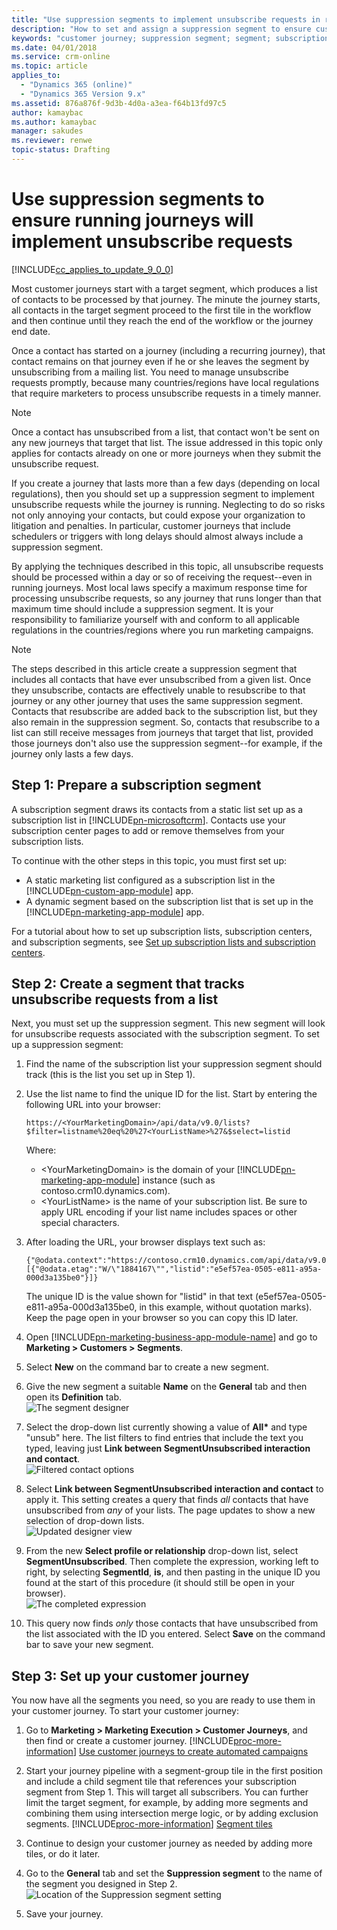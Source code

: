 ```yaml
---
title: "Use suppression segments to implement unsubscribe requests in running journeys (Dynamics 365 for Marketing) | Microsoft Docs "
description: "How to set and assign a suppression segment to ensure customer journeys in Dynamics 365 for Marketing implement unsubscribe requests"
keywords: "customer journey; suppression segment; segment; subscriptions; unsubscribe"
ms.date: 04/01/2018
ms.service: crm-online
ms.topic: article
applies_to:
  - "Dynamics 365 (online)"
  - "Dynamics 365 Version 9.x"
ms.assetid: 876a876f-9d3b-4d0a-a3ea-f64b13fd97c5
author: kamaybac
ms.author: kamaybac
manager: sakudes
ms.reviewer: renwe
topic-status: Drafting
---
```


# Use suppression segments to ensure running journeys will implement unsubscribe requests

[!INCLUDE[cc_applies_to_update_9_0_0](../includes/cc_applies_to_update_9_0_0.md)]

Most customer journeys start with a target segment, which produces a list of contacts to be processed by that journey. The minute the journey starts, all contacts in the target segment proceed to the first tile in the workflow and then continue until they reach the end of the workflow or the journey end date. 

Once a contact has started on a journey (including a recurring journey), that contact remains on that journey even if he or she leaves the segment by unsubscribing from a mailing list. You need to manage unsubscribe requests promptly, because many countries/regions have local regulations that require marketers to process unsubscribe requests in a timely manner. 

> [!NOTE]
> Once a contact has unsubscribed from a list, that contact won't be sent on any new journeys that target that list. The issue addressed in this topic only applies for contacts already on one or more journeys when they submit the unsubscribe request.

If you create a journey that lasts more than a few days (depending on local regulations), then you should set up a suppression segment to implement unsubscribe requests while the journey is running. Neglecting to do so risks not only annoying your contacts, but could expose your organization to litigation and penalties. In particular, customer journeys that include schedulers or triggers with long delays should almost always include a suppression segment.

By applying the techniques described in this topic, all unsubscribe requests should be processed within a day or so of receiving the request--even in running journeys. Most local laws specify a maximum response time for processing unsubscribe requests, so any journey that runs longer than that maximum time should include a suppression segment. It is your responsibility to familiarize yourself with and conform to all applicable regulations in the countries/regions where you run marketing campaigns.

> [!NOTE]
> The steps described in this article create a suppression segment that includes all contacts that have ever unsubscribed from a given list. Once they unsubscribe, contacts are effectively unable to resubscribe to that journey or any other journey that uses the same suppression segment. Contacts that resubscribe are added back to the subscription list, but they also remain in the suppression segment. So, contacts that resubscribe to a list can still receive messages from journeys that target that list, provided those journeys don't also use the suppression segment--for example, if the journey only lasts a few days.

## Step 1: Prepare a subscription segment

A subscription segment draws its contacts from a static list set up as a subscription list in [!INCLUDE[pn-microsoftcrm](../includes/pn-dynamics-365.md)]. Contacts use your subscription center pages to add or remove themselves from your subscription lists.

To continue with the other steps in this topic, you must first set up:

- A static marketing list configured as a subscription list in the [!INCLUDE[pn-custom-app-module](../includes/pn-custom-app-module.md)] app.
- A dynamic segment based on the subscription list that is set up in the [!INCLUDE[pn-marketing-app-module](../includes/pn-marketing-app-module.md)] app.

For a tutorial about how to set up subscription lists, subscription centers, and subscription segments, see [Set up subscription lists and subscription centers](set-up-subscription-center.md).

## Step 2: Create a segment that tracks unsubscribe requests from a list

Next, you must set up the suppression segment. This new segment will look for unsubscribe requests associated with the subscription segment. To set up a suppression segment:

1. Find the name of the subscription list your suppression segment should track (this is the list you set up in Step 1).

1. Use the list name to find the unique ID for the list. Start by entering the following URL into your browser:  
    ```clean
    https://<YourMarketingDomain>/api/data/v9.0/lists?$filter=listname%20eq%20%27<YourListName>%27&$select=listid
    ```
     Where:  
    - &lt;YourMarketingDomain&gt; is the domain of your [!INCLUDE[pn-marketing-app-module](../includes/pn-marketing-app-module.md)] instance (such as contoso.crm10.dynamics.com).
    - &lt;YourListName&gt; is the name of your subscription list. Be sure to apply URL encoding if your list name includes spaces or other special characters.

1. After loading the URL, your browser displays text such as:  
    ```clean
    {"@odata.context":"https://contoso.crm10.dynamics.com/api/data/v9.0/$metadata#lists(listid)","value":[{"@odata.etag":"W/\"1884167\"","listid":"e5ef57ea-0505-e811-a95a-000d3a135be0"}]}
    ```
    The unique ID is the value shown for "listid" in that text (e5ef57ea-0505-e811-a95a-000d3a135be0, in this example, without quotation marks). Keep the page open in your browser so you can copy this ID later.

1. Open [!INCLUDE[pn-marketing-business-app-module-name](../includes/pn-marketing-business-app-module-name.md)] and go to **Marketing > Customers > Segments**.

1. Select **New** on the command bar to create a new segment.

1. Give the new segment a suitable **Name** on the **General** tab and then open its **Definition** tab.  
    ![The segment designer](media/suppression-design1.png "The segment designer")

1. Select the drop-down list currently showing a value of **All&ast;** and type "unsub" here. The list filters to find entries that include the text you typed, leaving just **Link between SegmentUnsubscribed interaction and contact**.  
    ![Filtered contact options](media/suppression-design2.png "Filtered contact options")

1. Select **Link between SegmentUnsubscribed interaction and contact** to apply it. This setting creates a query that finds _all_ contacts that have unsubscribed from _any_ of your lists. The page updates to show a new selection of drop-down lists.  
    ![Updated designer view](media/suppression-design3.png "Updated designer view")

1. From the new **Select profile or relationship** drop-down list, select **SegmentUnsubscribed**. Then complete the expression, working left to right, by selecting **SegmentId**, **is**, and then pasting in the unique ID you found at the start of this procedure (it should still be open in your browser).  
    ![The completed expression](media/suppression-design4.png "The completed expression")

1. This query now finds _only_ those contacts that have unsubscribed from the list associated with the ID you entered. Select **Save** on the command bar to save your new segment.

## Step 3: Set up your customer journey

You now have all the segments you need, so you are ready to use them in your customer journey. To start your customer journey:

1. Go to **Marketing > Marketing Execution > Customer Journeys**, and then find or create a customer journey. [!INCLUDE[proc-more-information](../includes/proc-more-information.md)] [Use customer journeys to create automated campaigns](customer-journeys-create-automated-campaigns.md)

1. Start your journey pipeline with a segment-group tile in the first position and include a child segment tile that references your subscription segment from Step 1. This will target all subscribers. You can further limit the target segment, for example, by adding more segments and combining them using intersection merge logic, or by adding exclusion segments. [!INCLUDE[proc-more-information](../includes/proc-more-information.md)] [Segment tiles](customer-journey-tiles-reference.md#segment)

1. Continue to design your customer journey as needed by adding more tiles, or do it later.

1. Go to the **General** tab and set the **Suppression segment** to the name of the segment you designed in Step 2.  
    ![Location of the Suppression segment setting](media/suppression-design5.png "Location of the Suppression segment setting")

1. Save your journey.
